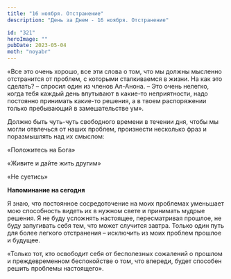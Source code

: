 ```yaml
---
title: "16 ноября. Отстранение"
description: "День за Днем - 16 ноября. Отстранение"

id: "321"
heroImage: ""
pubDate: 2023-05-04
moth: "noyabr"
---
```


«Все это очень хорошо, все эти слова о том, что мы должны мысленно отстранится
от проблем, с которыми сталкиваемся в жизни. На как это сделать? – спросил
один из членов Ал-Анона. – Это очень нелегко, когда тебя каждый день впутывают
в какие-то неприятности, надо постоянно принимать какие-то решения, а в твоем
распоряжении только пребывающий в замешательстве ум».

Должно быть чуть-чуть свободного времени в течении дня, чтобы мы могли
отвлечься от наших проблем, произнести несколько фраз и поразмышлять над их
смыслом:

«Положитесь на Бога»

«Живите и дайте жить другим»

«Не суетись»

**Напоминание на сегодня**

Я знаю, что постоянное сосредоточение на моих проблемах уменьшает мою
способность видеть их в нужном свете и принимать мудрые решения. Я не буду
усложнять настоящее, пересматривая прошлое, не буду запугивать себя тем, что
может случится завтра. Только один путь для более легкого отстранения –
исключить из моих проблем прошлое и будущее.

«Только тот, кто освободит себя от бесполезных сожалений о прошлом и
преждевременном беспокойстве о том, что впереди, будет способен решить
проблемы настоящего».

